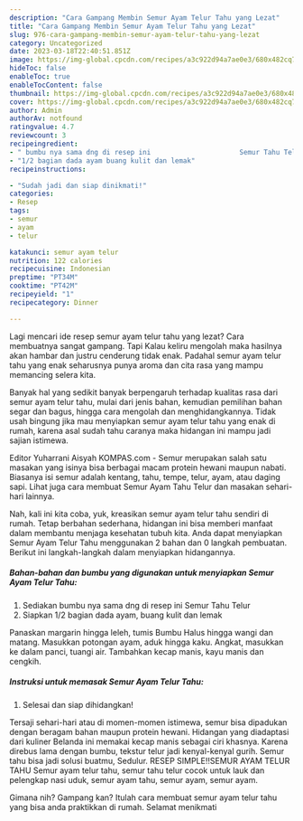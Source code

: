 ```yaml
---
description: "Cara Gampang Membin Semur Ayam Telur Tahu yang Lezat"
title: "Cara Gampang Membin Semur Ayam Telur Tahu yang Lezat"
slug: 976-cara-gampang-membin-semur-ayam-telur-tahu-yang-lezat
category: Uncategorized
date: 2023-03-18T22:40:51.851Z
image: https://img-global.cpcdn.com/recipes/a3c922d94a7ae0e3/680x482cq70/semur-ayam-telur-tahu-foto-resep-utama.jpg
hideToc: false
enableToc: true
enableTocContent: false
thumbnail: https://img-global.cpcdn.com/recipes/a3c922d94a7ae0e3/680x482cq70/semur-ayam-telur-tahu-foto-resep-utama.jpg
cover: https://img-global.cpcdn.com/recipes/a3c922d94a7ae0e3/680x482cq70/semur-ayam-telur-tahu-foto-resep-utama.jpg
author: Admin
authorAv: notfound
ratingvalue: 4.7
reviewcount: 3
recipeingredient:
- " bumbu nya sama dng di resep ini                      Semur Tahu Telur"
- "1/2 bagian dada ayam buang kulit dan lemak"
recipeinstructions:

- "Sudah jadi dan siap dinikmati!"
categories:
- Resep
tags:
- semur
- ayam
- telur

katakunci: semur ayam telur 
nutrition: 122 calories
recipecuisine: Indonesian
preptime: "PT34M"
cooktime: "PT42M"
recipeyield: "1"
recipecategory: Dinner

---
```



Lagi mencari ide resep semur ayam telur tahu yang lezat? Cara membuatnya sangat gampang. Tapi Kalau keliru mengolah maka hasilnya akan hambar dan justru cenderung tidak enak. Padahal semur ayam telur tahu yang enak seharusnya punya aroma dan cita rasa yang mampu memancing selera kita.


Banyak hal yang sedikit banyak berpengaruh terhadap kualitas rasa dari semur ayam telur tahu, mulai dari jenis bahan, kemudian pemilihan bahan segar dan bagus, hingga cara mengolah dan menghidangkannya. Tidak usah bingung jika mau menyiapkan semur ayam telur tahu yang enak di rumah, karena asal sudah tahu caranya maka hidangan ini mampu jadi sajian istimewa.

Editor Yuharrani Aisyah KOMPAS.com - Semur merupakan salah satu masakan yang isinya bisa berbagai macam protein hewani maupun nabati. Biasanya isi semur adalah kentang, tahu, tempe, telur, ayam, atau daging sapi. Lihat juga cara membuat Semur Ayam Tahu Telur dan masakan sehari-hari lainnya.


Nah, kali ini kita coba, yuk, kreasikan semur ayam telur tahu sendiri di rumah. Tetap berbahan sederhana, hidangan ini bisa memberi manfaat dalam membantu menjaga kesehatan tubuh kita. Anda dapat menyiapkan Semur Ayam Telur Tahu menggunakan 2 bahan dan 0 langkah pembuatan. Berikut ini langkah-langkah dalam menyiapkan hidangannya.

<!--inarticleads1-->

##### Bahan-bahan dan bumbu yang digunakan untuk menyiapkan Semur Ayam Telur Tahu:

1. Sediakan  bumbu nya sama dng di resep ini                      Semur Tahu Telur
1. Siapkan 1/2 bagian dada ayam, buang kulit dan lemak


Panaskan margarin hingga leleh, tumis Bumbu Halus hingga wangi dan matang. Masukkan potongan ayam, aduk hingga kaku. Angkat, masukkan ke dalam panci, tuangi air. Tambahkan kecap manis, kayu manis dan cengkih. 

<!--inarticleads2-->

##### Instruksi untuk memasak Semur Ayam Telur Tahu:


1. Selesai dan siap dihidangkan!

Tersaji sehari-hari atau di momen-momen istimewa, semur bisa dipadukan dengan beragam bahan maupun protein hewani. Hidangan yang diadaptasi dari kuliner Belanda ini memakai kecap manis sebagai ciri khasnya. Karena direbus lama dengan bumbu, tekstur telur jadi kenyal-kenyal gurih. Semur tahu bisa jadi solusi buatmu, Sedulur. RESEP SIMPLE‼️SEMUR AYAM TELUR TAHU Semur ayam telur tahu, semur tahu telur cocok untuk lauk dan pelengkap nasi uduk, semur ayam tahu, semur ayam, semur ayam. 

Gimana nih? Gampang kan? Itulah cara membuat semur ayam telur tahu yang bisa anda praktikkan di rumah. Selamat menikmati
